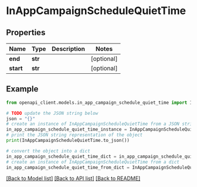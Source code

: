 # InAppCampaignScheduleQuietTime


## Properties

Name | Type | Description | Notes
------------ | ------------- | ------------- | -------------
**end** | **str** |  | [optional] 
**start** | **str** |  | [optional] 

## Example

```python
from openapi_client.models.in_app_campaign_schedule_quiet_time import InAppCampaignScheduleQuietTime

# TODO update the JSON string below
json = "{}"
# create an instance of InAppCampaignScheduleQuietTime from a JSON string
in_app_campaign_schedule_quiet_time_instance = InAppCampaignScheduleQuietTime.from_json(json)
# print the JSON string representation of the object
print(InAppCampaignScheduleQuietTime.to_json())

# convert the object into a dict
in_app_campaign_schedule_quiet_time_dict = in_app_campaign_schedule_quiet_time_instance.to_dict()
# create an instance of InAppCampaignScheduleQuietTime from a dict
in_app_campaign_schedule_quiet_time_from_dict = InAppCampaignScheduleQuietTime.from_dict(in_app_campaign_schedule_quiet_time_dict)
```
[[Back to Model list]](../README.md#documentation-for-models) [[Back to API list]](../README.md#documentation-for-api-endpoints) [[Back to README]](../README.md)


